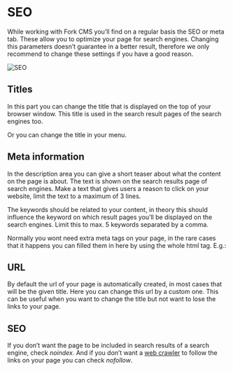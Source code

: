 # SEO

While working with Fork CMS you’ll find on a regular basis the SEO or meta tab. These allow you to optimize your page for search engines. Changing this parameters doesn’t guarantee in a better result, therefore we only recommend to change these settings if you have a good reason.

![SEO](https://raw.github.com/forkcms/documentation/master/user%20guide/assets/pages_seo.png)

## Titles

In this part you can change the title that is displayed on the top of your browser window. This title is used in the search result pages of the search engines too.

Or you can change the title in your menu.

## Meta information

In the description area you can give a short teaser about what the content on the page is about. The text is shown on the search results page of search engines. Make a text that gives users a reason to click on your website, limit the text to a maximum of 3 lines.

The keywords should be related to your content, in theory this should influence the keyword on which result pages you’ll be displayed on the search engines. Limit this to max. 5 keywords separated by a comma.

Normally you wont need extra meta tags on your page, in the rare cases that it happens you can filled them in here by using the whole html tag. E.g.: *<meta name="author" content="Chuck Norris" />*

## URL

By default the url of your page is automatically created, in most cases that will be the given title. Here you can change this url by a custom one. This can be useful when you want to change the title but not want to lose the links to your page.

## SEO

If you don’t want the page to be included in search results of a search engine, check *noindex*. And if you don’t want a [web crawler](http://en.wikipedia.org/wiki/Web_crawler) to follow the links on your page you can check *nofollow*.